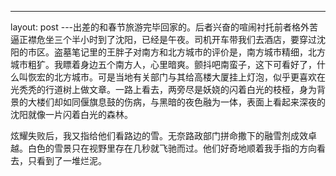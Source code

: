 ---
layout: post
---出差的和春节旅游完毕回家的。后者兴奋的喧闹衬托前者格外苦逼正襟危坐三个半小时到了沈阳，已经是午夜。司机开车带我们去酒店，要穿过沈阳的市区。盗墓笔记里的王胖子对南方和北方城市的评价是，南方城市精细，北方城市粗犷。我瞟着身边五个南方人，心里暗爽。颤抖吧南蛮子，这下可看好了，什么叫恢宏的北方城市。可是当地有关部门与其给高楼大厦挂上灯泡，似乎更喜欢在光秃秃的行道树上做文章。一路上看去，两旁尽是妖娆的闪着白光的枝桠，身为背景的大楼们却如同偃旗息鼓的伤病，与黑暗的夜色融为一体，表面上看起来深夜的沈阳就像一片闪着白光的森林。

炫耀失败后，我又指给他们看路边的雪。无奈路政部门拼命撒下的融雪剂成效卓越。白色的雪景只在视野里存在几秒就飞驰而过。他们好奇地顺着我手指的方向看去，只看到了一堆烂泥。